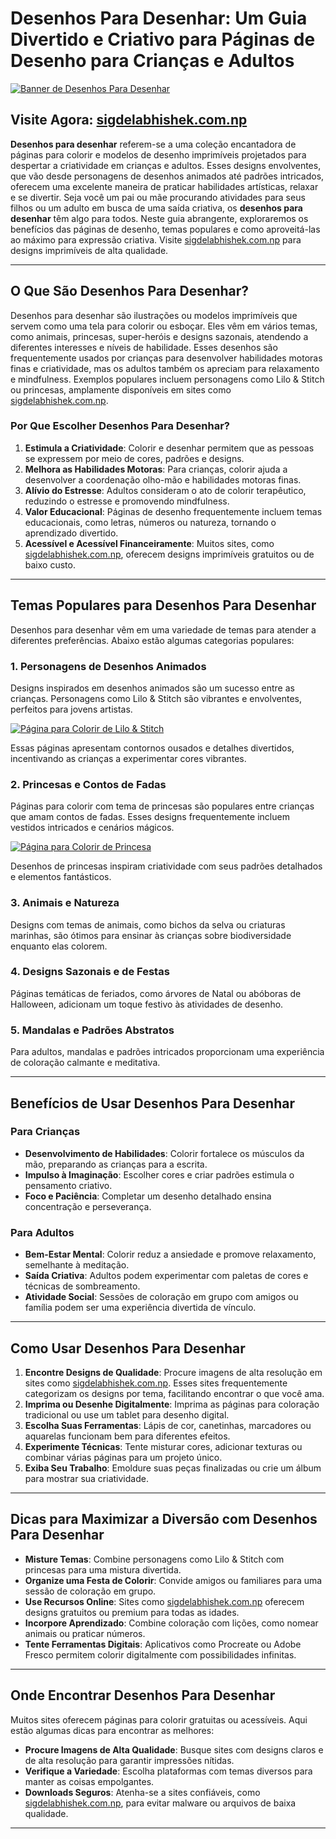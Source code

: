# Desenhos Para Desenhar: Um Guia Divertido e Criativo para Páginas de Desenho para Crianças e Adultos

[![Banner de Desenhos Para Desenhar](https://sigdelabhishek.com.np/wp-content/uploads/2025/05/lilo-stich-coloring-pages-1536x1536.webp)](https://sigdelabhishek.com.np)

## <h2>Visite Agora: [sigdelabhishek.com.np](https://sigdelabhishek.com.np)</h2>

**Desenhos para desenhar** referem-se a uma coleção encantadora de páginas para colorir e modelos de desenho imprimíveis projetados para despertar a criatividade em crianças e adultos. Esses designs envolventes, que vão desde personagens de desenhos animados até padrões intricados, oferecem uma excelente maneira de praticar habilidades artísticas, relaxar e se divertir. Seja você um pai ou mãe procurando atividades para seus filhos ou um adulto em busca de uma saída criativa, os **desenhos para desenhar** têm algo para todos. Neste guia abrangente, exploraremos os benefícios das páginas de desenho, temas populares e como aproveitá-las ao máximo para expressão criativa. Visite [sigdelabhishek.com.np](https://sigdelabhishek.com.np) para designs imprimíveis de alta qualidade.

---

## O Que São Desenhos Para Desenhar?

Desenhos para desenhar são ilustrações ou modelos imprimíveis que servem como uma tela para colorir ou esboçar. Eles vêm em vários temas, como animais, princesas, super-heróis e designs sazonais, atendendo a diferentes interesses e níveis de habilidade. Esses desenhos são frequentemente usados por crianças para desenvolver habilidades motoras finas e criatividade, mas os adultos também os apreciam para relaxamento e mindfulness. Exemplos populares incluem personagens como Lilo & Stitch ou princesas, amplamente disponíveis em sites como [sigdelabhishek.com.np](https://sigdelabhishek.com.np).

### Por Que Escolher Desenhos Para Desenhar?

1. **Estimula a Criatividade**: Colorir e desenhar permitem que as pessoas se expressem por meio de cores, padrões e designs.
2. **Melhora as Habilidades Motoras**: Para crianças, colorir ajuda a desenvolver a coordenação olho-mão e habilidades motoras finas.
3. **Alívio do Estresse**: Adultos consideram o ato de colorir terapêutico, reduzindo o estresse e promovendo mindfulness.
4. **Valor Educacional**: Páginas de desenho frequentemente incluem temas educacionais, como letras, números ou natureza, tornando o aprendizado divertido.
5. **Acessível e Acessível Financeiramente**: Muitos sites, como [sigdelabhishek.com.np](https://sigdelabhishek.com.np), oferecem designs imprimíveis gratuitos ou de baixo custo.

---

## Temas Populares para Desenhos Para Desenhar

Desenhos para desenhar vêm em uma variedade de temas para atender a diferentes preferências. Abaixo estão algumas categorias populares:

### 1. Personagens de Desenhos Animados
Designs inspirados em desenhos animados são um sucesso entre as crianças. Personagens como Lilo & Stitch são vibrantes e envolventes, perfeitos para jovens artistas.

[![Página para Colorir de Lilo & Stitch](https://sigdelabhishek.com.np/wp-content/uploads/2025/05/lilo-stich-coloring-pages-1536x1536.webp)](https://sigdelabhishek.com.np)

Essas páginas apresentam contornos ousados e detalhes divertidos, incentivando as crianças a experimentar cores vibrantes.

### 2. Princesas e Contos de Fadas
Páginas para colorir com tema de princesas são populares entre crianças que amam contos de fadas. Esses designs frequentemente incluem vestidos intricados e cenários mágicos.

[![Página para Colorir de Princesa](https://sigdelabhishek.com.np/wp-content/uploads/2025/05/princess-coloring-pages.webp)](https://sigdelabhishek.com.np)

Desenhos de princesas inspiram criatividade com seus padrões detalhados e elementos fantásticos.

### 3. Animais e Natureza
Designs com temas de animais, como bichos da selva ou criaturas marinhas, são ótimos para ensinar às crianças sobre biodiversidade enquanto elas colorem.

### 4. Designs Sazonais e de Festas
Páginas temáticas de feriados, como árvores de Natal ou abóboras de Halloween, adicionam um toque festivo às atividades de desenho.

### 5. Mandalas e Padrões Abstratos
Para adultos, mandalas e padrões intricados proporcionam uma experiência de coloração calmante e meditativa.

---

## Benefícios de Usar Desenhos Para Desenhar

### Para Crianças
- **Desenvolvimento de Habilidades**: Colorir fortalece os músculos da mão, preparando as crianças para a escrita.
- **Impulso à Imaginação**: Escolher cores e criar padrões estimula o pensamento criativo.
- **Foco e Paciência**: Completar um desenho detalhado ensina concentração e perseverança.

### Para Adultos
- **Bem-Estar Mental**: Colorir reduz a ansiedade e promove relaxamento, semelhante à meditação.
- **Saída Criativa**: Adultos podem experimentar com paletas de cores e técnicas de sombreamento.
- **Atividade Social**: Sessões de coloração em grupo com amigos ou família podem ser uma experiência divertida de vínculo.

---

## Como Usar Desenhos Para Desenhar

1. **Encontre Designs de Qualidade**: Procure imagens de alta resolução em sites como [sigdelabhishek.com.np](https://sigdelabhishek.com.np). Esses sites frequentemente categorizam os designs por tema, facilitando encontrar o que você ama.
2. **Imprima ou Desenhe Digitalmente**: Imprima as páginas para coloração tradicional ou use um tablet para desenho digital.
3. **Escolha Suas Ferramentas**: Lápis de cor, canetinhas, marcadores ou aquarelas funcionam bem para diferentes efeitos.
4. **Experimente Técnicas**: Tente misturar cores, adicionar texturas ou combinar várias páginas para um projeto único.
5. **Exiba Seu Trabalho**: Emoldure suas peças finalizadas ou crie um álbum para mostrar sua criatividade.

---

## Dicas para Maximizar a Diversão com Desenhos Para Desenhar

- **Misture Temas**: Combine personagens como Lilo & Stitch com princesas para uma mistura divertida.
- **Organize uma Festa de Colorir**: Convide amigos ou familiares para uma sessão de coloração em grupo.
- **Use Recursos Online**: Sites como [sigdelabhishek.com.np](https://sigdelabhishek.com.np) oferecem designs gratuitos ou premium para todas as idades.
- **Incorpore Aprendizado**: Combine coloração com lições, como nomear animais ou praticar números.
- **Tente Ferramentas Digitais**: Aplicativos como Procreate ou Adobe Fresco permitem colorir digitalmente com possibilidades infinitas.

---

## Onde Encontrar Desenhos Para Desenhar

Muitos sites oferecem páginas para colorir gratuitas ou acessíveis. Aqui estão algumas dicas para encontrar as melhores:

- **Procure Imagens de Alta Qualidade**: Busque sites com designs claros e de alta resolução para garantir impressões nítidas.
- **Verifique a Variedade**: Escolha plataformas com temas diversos para manter as coisas empolgantes.
- **Downloads Seguros**: Atenha-se a sites confiáveis, como [sigdelabhishek.com.np](https://sigdelabhishek.com.np), para evitar malware ou arquivos de baixa qualidade.

---
